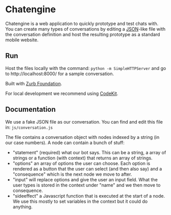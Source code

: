 # Chatengine

Chatengine is a web application to quickly prototype and test chats with. You can create many types of conversations by editing a [JSON](http://json.org/)-like file with the conversation definition and host the resulting prototype as a standard mobile website.

## Run

Host the files locally with the command: ``python -m SimpleHTTPServer`` and go to http://localhost:8000/ for a sample conversation.

Built with [Zurb Foundation](http://foundation.zurb.com).

For local development we recommend using [CodeKit](http://incident57.com/codekit/).

## Documentation

We use a fake JSON file as our conversation. You can find and edit this file in: ``js/conversation.js``

The file contains a conversation object with nodes indexed by a string (in our case numbers). A node can contain a bunch of stuff:

* "statement" (required) what our bot says. This can be a string, a array of strings or a function (with context) that returns an array of strings.
* "options" an array of options the user can choose. Each option is rendered as a button that the user can select (and then also say) and a "consequence" which is the next node we move to after.
* "input" will replace options and give the user an input field. What the user types is stored in the context under "name" and we then move to consequence.
* "sideeffect" a Javascript function that is executed at the start of a node. We use this mostly to set variables in the context but it could do anything.